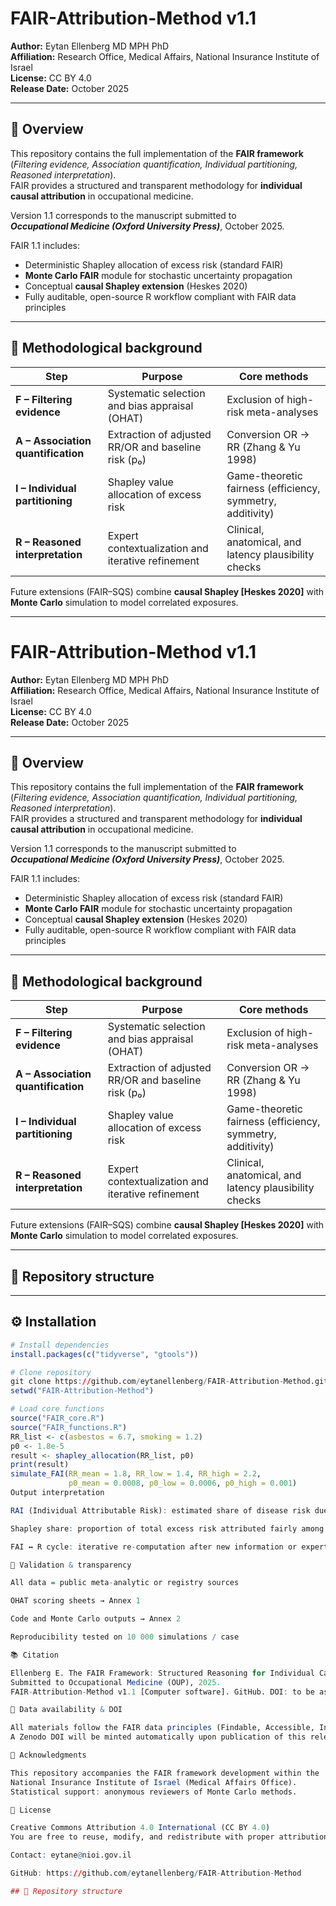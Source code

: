 # FAIR-Attribution-Method v1.1

**Author:** Eytan Ellenberg MD MPH PhD  
**Affiliation:** Research Office, Medical Affairs, National Insurance Institute of Israel  
**License:** CC BY 4.0  
**Release Date:** October 2025  

---

## 📘 Overview

This repository contains the full implementation of the **FAIR framework**  
(*Filtering evidence, Association quantification, Individual partitioning, Reasoned interpretation*).  
FAIR provides a structured and transparent methodology for **individual causal attribution** in occupational medicine.

Version 1.1 corresponds to the manuscript submitted to  
**_Occupational Medicine (Oxford University Press)_**, October 2025.

FAIR 1.1 includes:
- Deterministic Shapley allocation of excess risk (standard FAIR)
- **Monte Carlo FAIR** module for stochastic uncertainty propagation
- Conceptual **causal Shapley extension** (Heskes 2020)
- Fully auditable, open-source R workflow compliant with FAIR data principles

---

## 🔬 Methodological background

| Step | Purpose | Core methods |
|------|----------|--------------|
| **F – Filtering evidence** | Systematic selection and bias appraisal (OHAT) | Exclusion of high-risk meta-analyses |
| **A – Association quantification** | Extraction of adjusted RR/OR and baseline risk (p₀) | Conversion OR → RR (Zhang & Yu 1998) |
| **I – Individual partitioning** | Shapley value allocation of excess risk | Game-theoretic fairness (efficiency, symmetry, additivity) |
| **R – Reasoned interpretation** | Expert contextualization and iterative refinement | Clinical, anatomical, and latency plausibility checks |

Future extensions (FAIR–SQS) combine **causal Shapley [Heskes 2020]** with **Monte Carlo** simulation to model correlated exposures.

---
# FAIR-Attribution-Method v1.1

**Author:** Eytan Ellenberg MD MPH PhD  
**Affiliation:** Research Office, Medical Affairs, National Insurance Institute of Israel  
**License:** CC BY 4.0  
**Release Date:** October 2025  

---

## 📘 Overview

This repository contains the full implementation of the **FAIR framework**  
(*Filtering evidence, Association quantification, Individual partitioning, Reasoned interpretation*).  
FAIR provides a structured and transparent methodology for **individual causal attribution** in occupational medicine.

Version 1.1 corresponds to the manuscript submitted to  
**_Occupational Medicine (Oxford University Press)_**, October 2025.

FAIR 1.1 includes:
- Deterministic Shapley allocation of excess risk (standard FAIR)
- **Monte Carlo FAIR** module for stochastic uncertainty propagation
- Conceptual **causal Shapley extension** (Heskes 2020)
- Fully auditable, open-source R workflow compliant with FAIR data principles

---

## 🔬 Methodological background

| Step | Purpose | Core methods |
|------|----------|--------------|
| **F – Filtering evidence** | Systematic selection and bias appraisal (OHAT) | Exclusion of high-risk meta-analyses |
| **A – Association quantification** | Extraction of adjusted RR/OR and baseline risk (p₀) | Conversion OR → RR (Zhang & Yu 1998) |
| **I – Individual partitioning** | Shapley value allocation of excess risk | Game-theoretic fairness (efficiency, symmetry, additivity) |
| **R – Reasoned interpretation** | Expert contextualization and iterative refinement | Clinical, anatomical, and latency plausibility checks |

Future extensions (FAIR–SQS) combine **causal Shapley [Heskes 2020]** with **Monte Carlo** simulation to model correlated exposures.

---

## 📂 Repository structure


---

## ⚙️ Installation

```r
# Install dependencies
install.packages(c("tidyverse", "gtools"))

# Clone repository
git clone https://github.com/eytanellenberg/FAIR-Attribution-Method.git
setwd("FAIR-Attribution-Method")

# Load core functions
source("FAIR_core.R")
source("FAIR_functions.R")
RR_list <- c(asbestos = 6.7, smoking = 1.2)
p0 <- 1.8e-5
result <- shapley_allocation(RR_list, p0)
print(result)
simulate_FAI(RR_mean = 1.8, RR_low = 1.4, RR_high = 2.2,
             p0_mean = 0.0008, p0_low = 0.0006, p0_high = 0.001)
Output interpretation

RAI (Individual Attributable Risk): estimated share of disease risk due to exposure.

Shapley share: proportion of total excess risk attributed fairly among exposures.

FAI ↔ R cycle: iterative re-computation after new information or expert reassessment.

🧮 Validation & transparency

All data = public meta-analytic or registry sources

OHAT scoring sheets → Annex 1

Code and Monte Carlo outputs → Annex 2

Reproducibility tested on 10 000 simulations / case

📚 Citation

Ellenberg E. The FAIR Framework: Structured Reasoning for Individual Causal Attribution in Occupational Medicine.
Submitted to Occupational Medicine (OUP), 2025.
FAIR-Attribution-Method v1.1 [Computer software]. GitHub. DOI: to be assigned via Zenodo.

🔗 Data availability & DOI

All materials follow the FAIR data principles (Findable, Accessible, Interoperable, Reusable).
A Zenodo DOI will be minted automatically upon publication of this release.

🧩 Acknowledgments

This repository accompanies the FAIR framework development within the
National Insurance Institute of Israel (Medical Affairs Office).
Statistical support: anonymous reviewers of Monte Carlo methods.

🧠 License

Creative Commons Attribution 4.0 International (CC BY 4.0)
You are free to reuse, modify, and redistribute with proper attribution.

Contact: eytane@nioi.gov.il

GitHub: https://github.com/eytanellenberg/FAIR-Attribution-Method

## 📂 Repository structure

